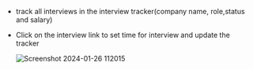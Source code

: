 * track all interviews in the interview tracker(company name, role,status and salary)
* Click on the interview link to set time for interview and update the tracker

  ![Screenshot 2024-01-26 112015](https://github.com/RubyNketia/Job-Search-Resources-Test/assets/114700921/0443aa3d-40cf-4bb9-8042-60299d54e2af)



